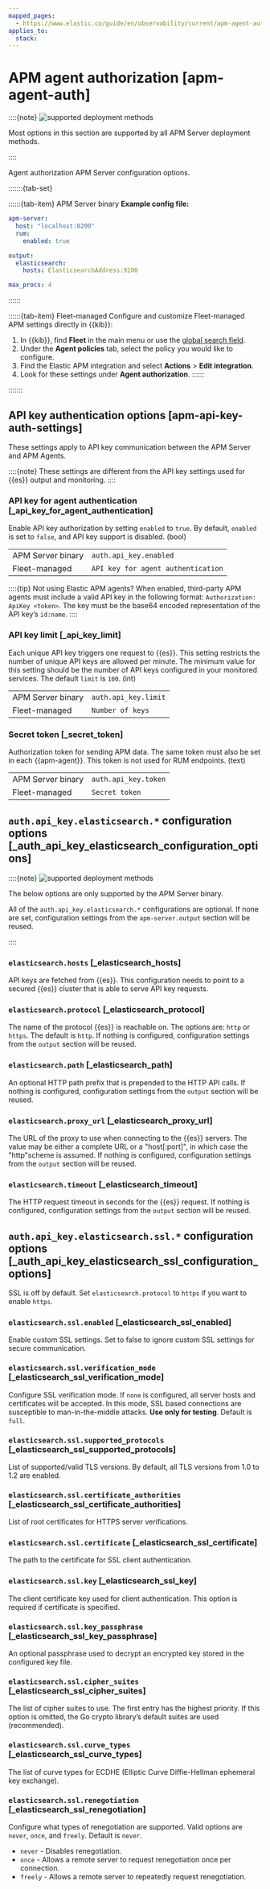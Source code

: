```yaml
---
mapped_pages:
  - https://www.elastic.co/guide/en/observability/current/apm-agent-auth.html
applies_to:
  stack:
---
```


# APM agent authorization [apm-agent-auth]

::::{note}
![supported deployment methods](/solutions/images/observability-binary-yes-fm-yes.svg "")

Most options in this section are supported by all APM Server deployment methods.

::::


Agent authorization APM Server configuration options.

:::::::{tab-set}

::::::{tab-item} APM Server binary
**Example config file:**

```yaml
apm-server:
  host: "localhost:8200"
  rum:
    enabled: true

output:
  elasticsearch:
    hosts: ElasticsearchAddress:9200

max_procs: 4
```
::::::

::::::{tab-item} Fleet-managed
Configure and customize Fleet-managed APM settings directly in {{kib}}:

1. In {{kib}}, find **Fleet** in the main menu or use the [global search field](/explore-analyze/find-and-organize/find-apps-and-objects.md).
2. Under the **Agent policies** tab, select the policy you would like to configure.
3. Find the Elastic APM integration and select **Actions** > **Edit integration**.
4. Look for these settings under **Agent authorization**.
::::::

:::::::

## API key authentication options [apm-api-key-auth-settings]

These settings apply to API key communication between the APM Server and APM Agents.

::::{note}
These settings are different from the API key settings used for {{es}} output and monitoring.
::::



### API key for agent authentication [_api_key_for_agent_authentication]

Enable API key authorization by setting `enabled` to `true`. By default, `enabled` is set to `false`, and API key support is disabled. (bool)

|     |     |
| --- | --- |
| APM Server binary | `auth.api_key.enabled` |
| Fleet-managed | `API key for agent authentication` |

::::{tip}
Not using Elastic APM agents? When enabled, third-party APM agents must include a valid API key in the following format: `Authorization: ApiKey <token>`. The key must be the base64 encoded representation of the API key’s `id:name`.
::::



### API key limit [_api_key_limit]

Each unique API key triggers one request to {{es}}. This setting restricts the number of unique API keys are allowed per minute. The minimum value for this setting should be the number of API keys configured in your monitored services. The default `limit` is `100`. (int)

|     |     |
| --- | --- |
| APM Server binary | `auth.api_key.limit` |
| Fleet-managed | `Number of keys` |


### Secret token [_secret_token]

Authorization token for sending APM data. The same token must also be set in each {{apm-agent}}. This token is not used for RUM endpoints. (text)

|     |     |
| --- | --- |
| APM Server binary | `auth.api_key.token` |
| Fleet-managed | `Secret token` |


## `auth.api_key.elasticsearch.*` configuration options [_auth_api_key_elasticsearch_configuration_options]

::::{note}
![supported deployment methods](/solutions/images/observability-binary-yes-fm-no.svg "")

The below options are only supported by the APM Server binary.

All of the `auth.api_key.elasticsearch.*` configurations are optional. If none are set, configuration settings from the `apm-server.output` section will be reused.

::::



### `elasticsearch.hosts` [_elasticsearch_hosts]

API keys are fetched from {{es}}. This configuration needs to point to a secured {{es}} cluster that is able to serve API key requests.


### `elasticsearch.protocol` [_elasticsearch_protocol]

The name of the protocol {{es}} is reachable on. The options are: `http` or `https`. The default is `http`. If nothing is configured, configuration settings from the `output` section will be reused.


### `elasticsearch.path` [_elasticsearch_path]

An optional HTTP path prefix that is prepended to the HTTP API calls. If nothing is configured, configuration settings from the `output` section will be reused.


### `elasticsearch.proxy_url` [_elasticsearch_proxy_url]

The URL of the proxy to use when connecting to the {{es}} servers. The value may be either a complete URL or a "host[:port]", in which case the "http"scheme is assumed. If nothing is configured, configuration settings from the `output` section will be reused.


### `elasticsearch.timeout` [_elasticsearch_timeout]

The HTTP request timeout in seconds for the {{es}} request. If nothing is configured, configuration settings from the `output` section will be reused.


## `auth.api_key.elasticsearch.ssl.*` configuration options [_auth_api_key_elasticsearch_ssl_configuration_options]

SSL is off by default. Set `elasticsearch.protocol` to `https` if you want to enable `https`.


### `elasticsearch.ssl.enabled` [_elasticsearch_ssl_enabled]

Enable custom SSL settings. Set to false to ignore custom SSL settings for secure communication.


### `elasticsearch.ssl.verification_mode` [_elasticsearch_ssl_verification_mode]

Configure SSL verification mode. If `none` is configured, all server hosts and certificates will be accepted. In this mode, SSL based connections are susceptible to man-in-the-middle attacks. **Use only for testing**. Default is `full`.


### `elasticsearch.ssl.supported_protocols` [_elasticsearch_ssl_supported_protocols]

List of supported/valid TLS versions. By default, all TLS versions from 1.0 to 1.2 are enabled.


### `elasticsearch.ssl.certificate_authorities` [_elasticsearch_ssl_certificate_authorities]

List of root certificates for HTTPS server verifications.


### `elasticsearch.ssl.certificate` [_elasticsearch_ssl_certificate]

The path to the certificate for SSL client authentication.


### `elasticsearch.ssl.key` [_elasticsearch_ssl_key]

The client certificate key used for client authentication. This option is required if certificate is specified.


### `elasticsearch.ssl.key_passphrase` [_elasticsearch_ssl_key_passphrase]

An optional passphrase used to decrypt an encrypted key stored in the configured key file.


### `elasticsearch.ssl.cipher_suites` [_elasticsearch_ssl_cipher_suites]

The list of cipher suites to use. The first entry has the highest priority. If this option is omitted, the Go crypto library’s default suites are used (recommended).


### `elasticsearch.ssl.curve_types` [_elasticsearch_ssl_curve_types]

The list of curve types for ECDHE (Elliptic Curve Diffie-Hellman ephemeral key exchange).


### `elasticsearch.ssl.renegotiation` [_elasticsearch_ssl_renegotiation]

Configure what types of renegotiation are supported. Valid options are `never`, `once`, and `freely`. Default is `never`.

* `never` - Disables renegotiation.
* `once` - Allows a remote server to request renegotiation once per connection.
* `freely` - Allows a remote server to repeatedly request renegotiation.
